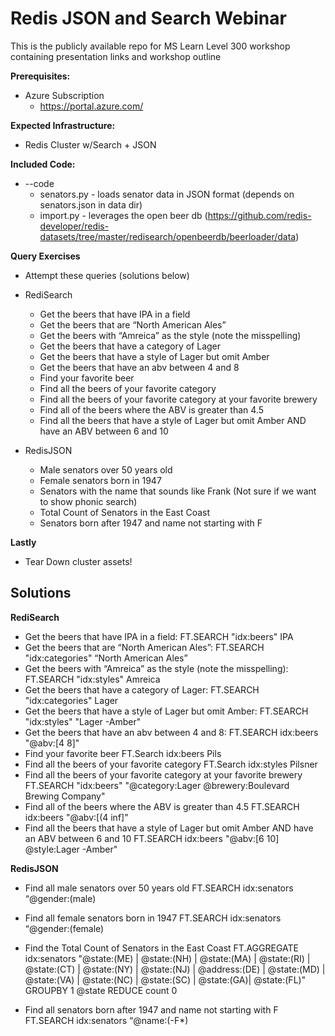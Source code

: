 # Redis JSON and Search Webinar 
This is the publicly available repo for MS Learn Level 300 workshop containing presentation links and workshop outline

**Prerequisites:**
- Azure Subscription
  - https://portal.azure.com/

**Expected Infrastructure:**
- Redis Cluster w/Search + JSON

**Included Code:**
- --code
  - senators.py - loads senator data in JSON format (depends on senators.json in data dir)
  - import.py - leverages the open beer db (https://github.com/redis-developer/redis-datasets/tree/master/redisearch/openbeerdb/beerloader/data)


  

  
**Query Exercises**
- Attempt these queries (solutions below)
- RediSearch
    - Get the beers that have IPA in a field
    - Get the beers that are “North American Ales”
    - Get the beers with “Amreica” as the style (note the misspelling)
    - Get the beers that have a category of Lager
    - Get the beers that have a style of Lager but omit Amber
    - Get the beers that have an abv between 4 and 8
    - Find your favorite beer
    - Find all the beers of your favorite category
    - Find all the beers of your favorite category at your favorite brewery
    - Find all of the beers where the ABV is greater than 4.5
    - Find all the beers that have a style of Lager but omit Amber AND have an ABV between 6 and 10


- RedisJSON
    - Male senators over 50 years old
    - Female senators born in 1947
    - Senators with the name that sounds like Frank (Not sure if we want to show phonic search)
    - Total Count of Senators in the East Coast
    - Senators born after 1947 and name not starting with F
  
**Lastly**
- Tear Down cluster assets!

Solutions
---------------------------------------------------

**RediSearch**
- Get the beers that have IPA in a field:
FT.SEARCH "idx:beers" IPA
- Get the beers that are “North American Ales”:
FT.SEARCH "idx:categories" “North American Ales”
- Get the beers with “Amreica” as the style (note the misspelling):
FT.SEARCH "idx:styles" Amreica
- Get the beers that have a category of Lager:
FT.SEARCH "idx:categories" Lager
- Get the beers that have a style of Lager but omit Amber:
FT.SEARCH "idx:styles" "Lager -Amber"
- Get the beers that have an abv between 4 and 8:
FT.SEARCH idx:beers "@abv:[4 8]"
- Find your favorite beer
FT.Search idx:beers Pils
- Find all the beers of your favorite category
FT.Search idx:styles Pilsner
- Find all the beers of your favorite category at your favorite brewery
FT.SEARCH "idx:beers" "@category:Lager @brewery:Boulevard Brewing Company"
- Find all of the beers where the ABV is greater than 4.5
FT.SEARCH idx:beers "@abv:[(4 inf]"
- Find all the beers that have a style of Lager but omit Amber AND have an ABV between 6 and 10
FT.SEARCH idx:beers "@abv:[6 10] @style:Lager -Amber"

**RedisJSON**
- Find all male senators over 50 years old
FT.SEARCH idx:senators “@gender:(male) 

- Find all female senators born in 1947
FT.SEARCH idx:senators “@gender:(female) 

- Find the Total Count of Senators in the East Coast
 FT.AGGREGATE idx:senators "@state:(ME) | @state:(NH) | @state:(MA) | @state:(RI) | @state:(CT) | @state:(NY) | @state:(NJ) | @address:(DE) | @state:(MD) | @state:(VA) | @state:(NC) | @state:(SC) | @state:(GA)| @state:(FL)" GROUPBY 1 @state REDUCE count 0

- Find all senators born after 1947 and name not starting with F
FT.SEARCH idx:senators “@name:(-F*)




